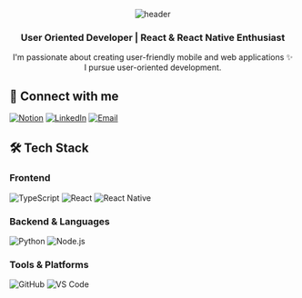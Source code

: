 <div align="center"> 

![header](https://capsule-render.vercel.app/api?type=waving&color=f9bf52&height=150&section=header&text=Welcome%20to%20mksoo's%20Github!&fontColor=ffffff&fontSize=50&animation=fadeIn&fontAlignY=55)

### User Oriented Developer | React & React Native Enthusiast
I'm passionate about creating user-friendly mobile and web applications ✨
<br/>
I pursue user-oriented development.
</div>
   
## 🔗 Connect with me
[![Notion](https://img.shields.io/badge/Notion-%23000000.svg?style=for-the-badge&logo=notion&logoColor=white)](https://mksoo.notion.site/25cf2913e10846f2872ae866beac1e3c?pvs=4)
[![LinkedIn](https://img.shields.io/badge/linkedin-%230077B5.svg?style=for-the-badge&logo=linkedin&logoColor=white)](https://www.linkedin.com/in/kwangsu-mun-95681b229/)
[![Email](https://img.shields.io/badge/Email-EA4335?style=for-the-badge&logo=gmail&logoColor=white)](mailto:mgs3067@gmail.com)

## 🛠 Tech Stack

### Frontend
![TypeScript](https://img.shields.io/badge/typescript-%23007ACC.svg?style=for-the-badge&logo=typescript&logoColor=white)
![React](https://img.shields.io/badge/react-%2320232a.svg?style=for-the-badge&logo=react&logoColor=%2361DAFB)
![React Native](https://img.shields.io/badge/react_native-%2320232a.svg?style=for-the-badge&logo=react&logoColor=%2361DAFB)

### Backend & Languages
![Python](https://img.shields.io/badge/python-3670A0?style=for-the-badge&logo=python&logoColor=ffdd54)
![Node.js](https://img.shields.io/badge/node.js-6DA55F?style=for-the-badge&logo=node.js&logoColor=white)

### Tools & Platforms
![GitHub](https://img.shields.io/badge/github-181717?style=for-the-badge&logo=github&logoColor=white)
![VS Code](https://img.shields.io/badge/VS%20Code-0078d7.svg?style=for-the-badge&logo=visual-studio-code&logoColor=white)

<!-- ## 🔭 Current Projects
- 🌱 Working on a React Native mobile app for lifestyle management
- 📚 Learning about web accessibility and performance optimization
- 🔍 Exploring TypeScript best practices and design patterns

## 📊 GitHub Stats
![Mksoo's GitHub stats](https://github-readme-stats.vercel.app/api?username=mksoo&show_icons=true&theme=solarized-light)
[![Top Langs](https://github-readme-stats.vercel.app/api/top-langs/?username=mksoo&layout=compact&theme=solarized-light)](https://github.com/mksoo) -->